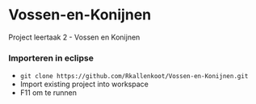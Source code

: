 # Vossen-en-Konijnen
Project leertaak 2 - Vossen en Konijnen

### Importeren in eclipse
 - `git clone https://github.com/Rkallenkoot/Vossen-en-Konijnen.git` 
 - Import existing project into workspace
 - F11 om te runnen
 
